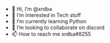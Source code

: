 - 👋 Hi, I’m @xrdba
- 👀 I’m interested in Tech stuff
- 🌱 I’m currently learning Python
- 💞️ I’m looking to collaborate on discord
- 📫 How to reach me xrdba#8255

<!---
xrdba/xrdba is a ✨ special ✨ repository because its `README.md` (this file) appears on your GitHub profile.
You can click the Preview link to take a look at your changes.
--->
